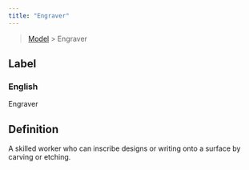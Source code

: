 ```yaml
---
title: "Engraver"
---
```


> [Model](../../) > Engraver

## Label

### English
Engraver


## Definition
A skilled worker who can inscribe designs or writing onto a surface by carving or etching. 


    
